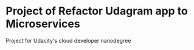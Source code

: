 # Project of Refactor Udagram app to Microservices
Project for Udacity's cloud developer nanodegree
